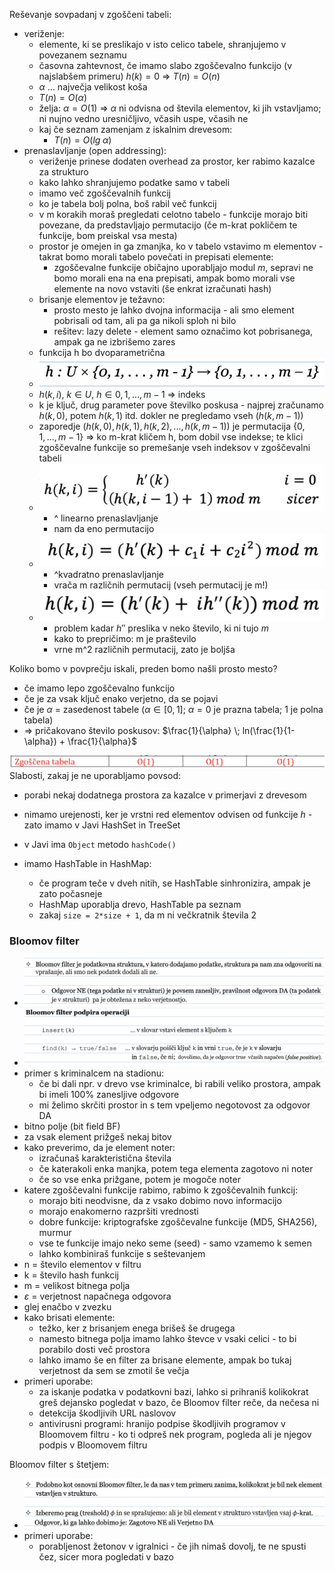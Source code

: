 Reševanje sovpadanj v zgoščeni tabeli:
- veriženje:
	- elemente, ki se preslikajo v isto celico tabele, shranjujemo v povezanem seznamu
	- časovna zahtevnost, če imamo slabo zgoščevalno funkcijo (v najslabšem primeru) $h(k) = 0$ => $T(n) = O(n)$
	- $\alpha$ ... največja velikost koša
	- $T(n) = O(\alpha)$
	- želja: $\alpha = O(1)$ => $\alpha$ ni odvisna od števila elementov, ki jih vstavljamo; ni nujno vedno uresničljivo, včasih uspe, včasih ne
	- kaj če seznam zamenjam z iskalnim drevesom:
		- $T(n) = O(lg \; \alpha)$
- prenaslavljanje (open addressing):
	- veriženje prinese dodaten overhead za prostor, ker rabimo kazalce za strukturo
	- kako lahko shranjujemo podatke samo v tabeli
	- imamo več zgoščevalnih funkcij
	- ko je tabela bolj polna, boš rabil več funkcij
	- v m korakih moraš pregledati celotno tabelo - funkcije morajo biti povezane, da predstavljajo permutacijo (če m-krat pokličem te funkcije, bom preiskal vsa mesta)
	- prostor je omejen in ga zmanjka, ko v tabelo vstavimo m elementov - takrat bomo morali tabelo povečati in prepisati elemente:
		- zgoščevalne funkcije običajno uporabljajo modul $m$, sepravi ne bomo morali ena na ena prepisati, ampak bomo morali vse elemente na novo vstaviti (še enkrat izračunati hash)
	- brisanje elementov je težavno:
		- prosto mesto je lahko dvojna informacija - ali smo element pobrisali od tam, ali pa ga nikoli sploh ni bilo
		- rešitev: lazy delete - element samo označimo kot pobrisanega, ampak ga ne izbrišemo zares
	- funkcija h bo dvoparametrična
	- ![400](../../Images3/Pasted%20image%2020250415085817.png)
	- $h(k, i)$, $k \in U$, $h \in {0, 1, ... , m-1}$ => indeks
	- k je ključ, drug parameter pove številko poskusa - najprej zračunamo $h(k,0)$, potem $h(k, 1)$ itd. dokler ne pregledamo vseh ($h(k, m-1)$)
	- zaporedje $(h(k,0), h(k,1), h(k,2), ... , h(k,m-1))$ je permutacija $\{0,1,...,m-1\}$ => ko m-krat kličem h, bom dobil vse indekse; te klici zgoščevalne funkcije so premešanje vseh indeksov v zgoščevalni tabeli
	- ![400](../../Images3/Pasted%20image%2020250415091914.png)
		- ^ linearno prenaslavljanje
		- nam da eno permutacijo
	- ![400](../../Images3/Pasted%20image%2020250415091933.png)
		- ^kvadratno prenaslavljanje
		- vrača m različnih permutacij (vseh permutacij je m!)
	- ![400](../../Images3/Pasted%20image%2020250415092006.png)
		- problem kadar $h''$ preslika v neko število, ki ni tujo $m$
		- kako to prepričimo: m je praštevilo
		- vrne m^2 različnih permutacij, zato je boljša

Koliko bomo v povprečju iskali, preden bomo našli prosto mesto?
- če imamo lepo zgoščevalno funkcijo
- če je za vsak ključ enako verjetno, da se pojavi
- če je $\alpha$ = zasedenost tabele ($\alpha \in [0,1]$; $\alpha = 0$ je prazna tabela; 1 je polna tabela)
- => pričakovano število poskusov: $\frac{1}{\alpha} \; ln(\frac{1}{1-\alpha}) + \frac{1}{\alpha}$

![500](../../Images3/Pasted%20image%2020250415093918.png)
Slabosti, zakaj je ne uporabljamo povsod:
- porabi nekaj dodatnega prostora za kazalce v primerjavi z drevesom
- nimamo urejenosti, ker je vrstni red elementov odvisen od funkcije $h$ - zato imamo v Javi HashSet in TreeSet

- v Javi ima `Object` metodo `hashCode()`
- imamo HashTable in HashMap:
	- če program teče v dveh nitih, se HashTable sinhronizira, ampak je zato počasneje
	- HashMap uporablja drevo, HashTable pa seznam
	- zakaj `size = 2*size + 1`, da m ni večkratnik števila 2

### Bloomov filter

- ![600](../../Images3/Pasted%20image%2020250415100754.png)
- ![600](../../Images3/Pasted%20image%2020250415100937.png)
- primer s kriminalcem na stadionu:
	- če bi dali npr. v drevo vse kriminalce, bi rabili veliko prostora, ampak bi imeli 100% zanesljive odgovore
	- mi želimo skrčiti prostor in s tem vpeljemo negotovost za odgovor DA
- bitno polje (bit field BF)
- za vsak element prižgeš nekaj bitov
- kako preverimo, da je element noter:
	- izračunaš karakteristična števila
	- če katerakoli enka manjka, potem tega elementa zagotovo ni noter
	- če so vse enka prižgane, potem je mogoče noter
- katere zgoščevalni funkcije rabimo, rabimo k zgoščevalnih funkcij:
	- morajo biti neodvisne, da z vsako dobimo novo informacijo
	- morajo enakomerno razpršiti vrednosti
	- dobre funkcije: kriptografske zgoščevalne funkcije (MD5, SHA256), murmur
	- vse te funkcije imajo neko seme (seed) - samo vzamemo k semen
	- lahko kombiniraš funkcije s seštevanjem
- n = število elementov v filtru
- k = število hash funkcij
- m = velikost bitnega polja
- $\varepsilon$ = verjetnost napačnega odgovora
- glej enačbo v zvezku
- kako brisati elemente:
	- težko, ker z brisanjem enega brišeš še drugega
	- namesto bitnega polja imamo lahko števce v vsaki celici - to bi porabilo dosti več prostora
	- lahko imamo še en filter za brisane elemente, ampak bo tukaj verjetnost da sem se zmotil še večja
- primeri uporabe:
	- za iskanje podatka v podatkovni bazi, lahko si prihraniš kolikokrat greš dejansko pogledat v bazo, če Bloomov filter reče, da nečesa ni
	- detekcija škodljivih URL naslovov
	- antivirusni programi: hranijo podpise škodljivih programov v Bloomovem filtru - ko ti odpreš nek program, pogleda ali je njegov podpis v Bloomovem filtru

Bloomov filter s štetjem:
- ![600](../../Images3/Pasted%20image%2020250415104354.png)
- primeri uporabe:
	- porabljenost žetonov v igralnici - če jih nimaš dovolj, te ne spusti čez, sicer mora pogledati v bazo